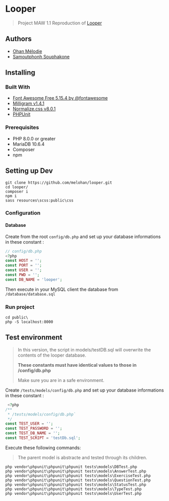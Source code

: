 # Looper

> Project MAW 1.1
> Reproduction of [Looper](https://stormy-plateau-54488.herokuapp.com)

## Authors

- [Ohan Mélodie](https://github.com/melohan)
- [Samoutphonh Souphakone](https://github.com/Souphakone)

## Installing

### Built With

- [Font Awesome Free 5.15.4 by @fontawesome](https://fontawesome.com)
- [Milligram v1.4.1](https://milligram.io)
- [Normalize.css v8.0.1](github.com/necolas/normalize.css)
- [PHPUnit](https://phpunit.de/getting-started/phpunit-9.html)

### Prerequisites

- PHP 8.0.0 or greater
- MariaDB 10.6.4
- Composer
- npm

## Setting up Dev

```shell
git clone https://github.com/melohan/looper.git
cd looper/
composer i
npm i
sass resources\scss:public\css
```

### Configuration

#### Database

Create from the root `config/db.php` and set up your database informations in these constant :

```php
// config/db.php
<?php 
const HOST = '';
const PORT = '';
const USER = '';
const PWD = '';
const DB_NAME = 'looper';
```

Then execute in your MySQL client the database from `/database/database.sql`

### Run project

```shell
cd public\
php -S localhost:8000
```

## Test environment

> In this version, the script in models/testDB.sql will overwrite the contents of the looper database.
>
> **These constants must have identical values  to those in /config/db.php**
>
>Make sure you are in a safe environment.

Create `/tests/models/config/db.php` and set up your database informations in these constant :

```php
 <?php
/**
 * /tests/models/config/db.php`
 */
const TEST_USER = '';
const TEST_PASSWORD = '';
const TEST_DB_NAME = '';
const TEST_SCRIPT = 'testDb.sql';

```



Execute these following commands:
> The parent model is abstracte and tested through its children.

```shell
php vendor\phpunit\phpunit\phpunit tests\models\DBTest.php
php vendor\phpunit\phpunit\phpunit tests\models\AnswerTest.php
php vendor\phpunit\phpunit\phpunit tests\models\ExerciseTest.php
php vendor\phpunit\phpunit\phpunit tests\models\QuestionTest.php
php vendor\phpunit\phpunit\phpunit tests\models\StatusTest.php
php vendor\phpunit\phpunit\phpunit tests\models\TypeTest.php
php vendor\phpunit\phpunit\phpunit tests\models\UserTest.php
```